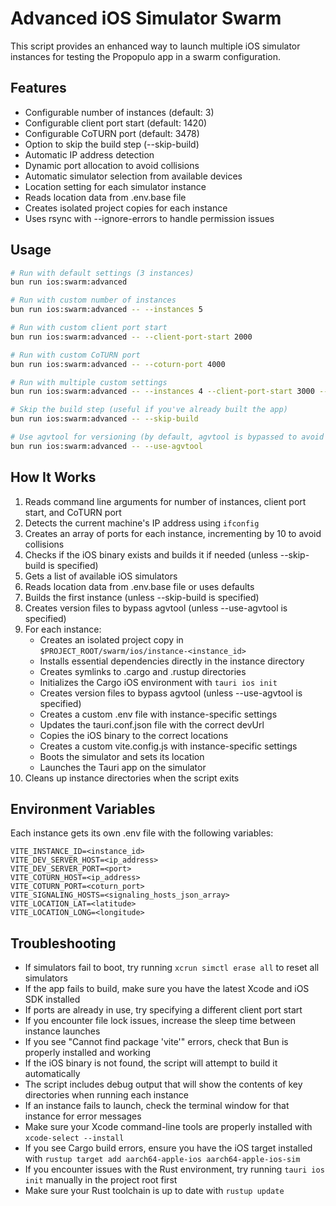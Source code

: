 # Advanced iOS Simulator Swarm

This script provides an enhanced way to launch multiple iOS simulator instances for testing the Propopulo app in a swarm configuration.

## Features

- Configurable number of instances (default: 3)
- Configurable client port start (default: 1420)
- Configurable CoTURN port (default: 3478)
- Option to skip the build step (--skip-build)
- Automatic IP address detection
- Dynamic port allocation to avoid collisions
- Automatic simulator selection from available devices
- Location setting for each simulator instance
- Reads location data from .env.base file
- Creates isolated project copies for each instance
- Uses rsync with --ignore-errors to handle permission issues

## Usage

```bash
# Run with default settings (3 instances)
bun run ios:swarm:advanced

# Run with custom number of instances
bun run ios:swarm:advanced -- --instances 5

# Run with custom client port start
bun run ios:swarm:advanced -- --client-port-start 2000

# Run with custom CoTURN port
bun run ios:swarm:advanced -- --coturn-port 4000

# Run with multiple custom settings
bun run ios:swarm:advanced -- --instances 4 --client-port-start 3000 --coturn-port 5000

# Skip the build step (useful if you've already built the app)
bun run ios:swarm:advanced -- --skip-build

# Use agvtool for versioning (by default, agvtool is bypassed to avoid errors)
bun run ios:swarm:advanced -- --use-agvtool
```

## How It Works

1. Reads command line arguments for number of instances, client port start, and CoTURN port
2. Detects the current machine's IP address using `ifconfig`
3. Creates an array of ports for each instance, incrementing by 10 to avoid collisions
4. Checks if the iOS binary exists and builds it if needed (unless --skip-build is specified)
5. Gets a list of available iOS simulators
6. Reads location data from .env.base file or uses defaults
7. Builds the first instance (unless --skip-build is specified)
8. Creates version files to bypass agvtool (unless --use-agvtool is specified)
9. For each instance:
   - Creates an isolated project copy in `$PROJECT_ROOT/swarm/ios/instance-<instance_id>`
   - Installs essential dependencies directly in the instance directory
   - Creates symlinks to .cargo and .rustup directories
   - Initializes the Cargo iOS environment with `tauri ios init`
   - Creates version files to bypass agvtool (unless --use-agvtool is specified)
   - Creates a custom .env file with instance-specific settings
   - Updates the tauri.conf.json file with the correct devUrl
   - Copies the iOS binary to the correct locations
   - Creates a custom vite.config.js with instance-specific settings
   - Boots the simulator and sets its location
   - Launches the Tauri app on the simulator
10. Cleans up instance directories when the script exits

## Environment Variables

Each instance gets its own .env file with the following variables:

```
VITE_INSTANCE_ID=<instance_id>
VITE_DEV_SERVER_HOST=<ip_address>
VITE_DEV_SERVER_PORT=<port>
VITE_COTURN_HOST=<ip_address>
VITE_COTURN_PORT=<coturn_port>
VITE_SIGNALING_HOSTS=<signaling_hosts_json_array>
VITE_LOCATION_LAT=<latitude>
VITE_LOCATION_LONG=<longitude>
```

## Troubleshooting

- If simulators fail to boot, try running `xcrun simctl erase all` to reset all simulators
- If the app fails to build, make sure you have the latest Xcode and iOS SDK installed
- If ports are already in use, try specifying a different client port start
- If you encounter file lock issues, increase the sleep time between instance launches
- If you see "Cannot find package 'vite'" errors, check that Bun is properly installed and working
- If the iOS binary is not found, the script will attempt to build it automatically
- The script includes debug output that will show the contents of key directories when running each instance
- If an instance fails to launch, check the terminal window for that instance for error messages
- Make sure your Xcode command-line tools are properly installed with `xcode-select --install`
- If you see Cargo build errors, ensure you have the iOS target installed with `rustup target add aarch64-apple-ios aarch64-apple-ios-sim`
- If you encounter issues with the Rust environment, try running `tauri ios init` manually in the project root first
- Make sure your Rust toolchain is up to date with `rustup update`
